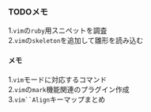 ### TODOメモ  

1.`vim`の`ruby`用スニペットを調査  
2.`vim`の`skeleton`を追加して雛形を読み込む  

#### メモ  

1.`vim`モードに対応するコマンド  
2.`vim`の`mark`機能関連のプラグイン作成  
3.`vim``Align`キーマップまとめ  
